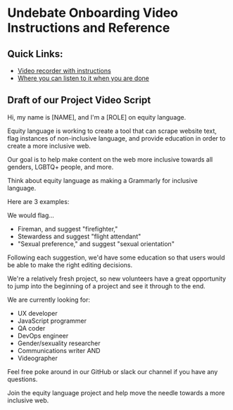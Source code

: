 # Undebate Onboarding Video Instructions and Reference

## Quick Links:

* [Video recorder with instructions](https://undebate-cc.herokuapp.com/hackforla-projects-recorder)
* [Where you can listen to it when you are done](https://undebate-cc.herokuapp.com/hackforla-projects)

## Draft of our Project Video Script

Hi, my name is [NAME], and I'm a [ROLE] on equity language.

Equity language is working to create a tool that can scrape website text, flag instances of non-inclusive language, and provide education in order to create a more inclusive web. 

Our goal is to help make content on the web more inclusive towards all genders, LGBTQ+ people, and more. 

Think about equity language as making a Grammarly for inclusive language. 

Here are 3 examples:

We would flag...
* Fireman, and suggest "firefighter,"
* Stewardess and suggest "flight attendant"
* "Sexual preference," and suggest "sexual orientation" 

Following each suggestion, we'd have some education so that users would be able to make the right editing decisions.

We're a relatively fresh project, so new volunteers have a great opportunity to jump into the beginning of a project and see it through to the end. 

We are currently looking for:
* UX developer
* JavaScript programmer
* QA coder
* DevOps engineer 
* Gender/sexuality researcher
* Communications writer AND
* Videographer

Feel free poke around in our GitHub or slack our channel if you have any questions. 

Join the equity language project and help move the needle towards a more inclusive web.

